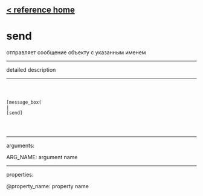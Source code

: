 [< reference home](ceammc_lib.html)
---

# send


отправляет сообщение объекту с указанным именем

---

detailed description
<br>


---


```



[message_box(                                 
|
[send]


            
```

---
arguments:

ARG_NAME: argument name<br>

---
properties:

@property_name: property name<br>

